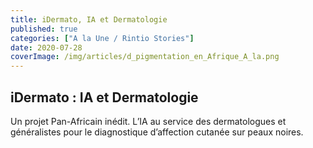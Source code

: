 ```yaml
---
title: iDermato, IA et Dermatologie
published: true
categories: ["A la Une / Rintio Stories"]
date: 2020-07-28
coverImage: /img/articles/d_pigmentation_en_Afrique_A_la.png
---
```


## iDermato : IA et Dermatologie

Un projet Pan-Africain inédit. L’IA au service des dermatologues et généralistes pour le diagnostique d’affection cutanée sur peaux noires.


